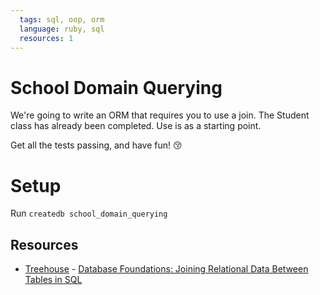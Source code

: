 ```yaml
---
  tags: sql, oop, orm
  language: ruby, sql
  resources: 1
---
```


School Domain Querying
======================

We're going to write an ORM that requires you to use a join. The Student class has already been completed. Use is as a starting point.

Get all the tests passing, and have fun! :kissing_closed_eyes:

# Setup
Run `createdb school_domain_querying`

## Resources
* [Treehouse](http://teamtreehouse.com/library/database-foundations) - [Database Foundations: Joining Relational Data Between Tables in SQL](http://teamtreehouse.com/library/database-foundations#joining-relational-data-between-tables-in-sql)
